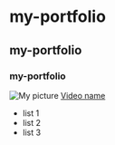 # my-portfolio
## my-portfolio
### my-portfolio
![My picture](https://plus.unsplash.com/premium_photo-1664474619075-644dd191935f?fm=jpg&q=60&w=3000&ixlib=rb-4.1.0&ixid=M3wxMjA3fDB8MHxzZWFyY2h8MXx8aW1hZ2V8ZW58MHx8MHx8fDA%3D)
[Video name](https://www.youtube.com/watch?v=RGaW82k4dK4)


- list 1
- list 2
- list 3
